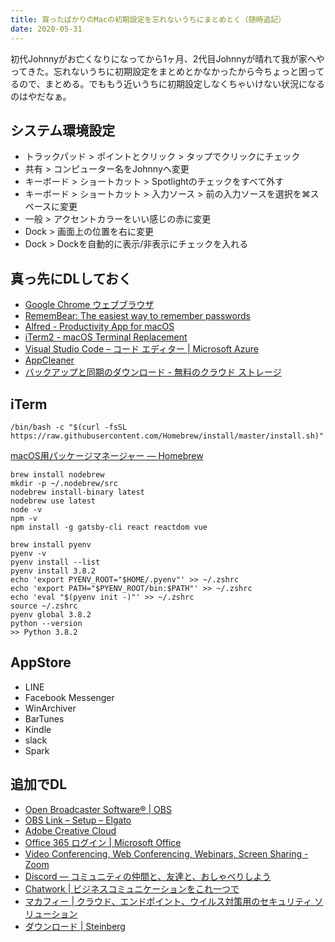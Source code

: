 ```yaml
---
title: 買ったばかりのMacの初期設定を忘れないうちにまとめとく（随時追記）
date: 2020-05-31
---
```


初代Johnnyがお亡くなりになってから1ヶ月、2代目Johnnyが晴れて我が家へやってきた。忘れないうちに初期設定をまとめとかなかったから今ちょっと困ってるので、まとめる。でももう近いうちに初期設定しなくちゃいけない状況になるのはやだなぁ。  

## システム環境設定
- トラックパッド > ポイントとクリック > タップでクリックにチェック
- 共有 > コンピューター名をJohnnyへ変更
- キーボード > ショートカット > Spotlightのチェックをすべて外す
- キーボード > ショートカット > 入力ソース > 前の入力ソースを選択を⌘スペースに変更
- 一般 > アクセントカラーをいい感じの赤に変更
- Dock > 画面上の位置を右に変更
- Dock > Dockを自動的に表示/非表示にチェックを入れる

## 真っ先にDLしておく
- [Google Chrome ウェブブラウザ](https://www.google.co.jp/chrome/)
- [RememBear: The easiest way to remember passwords](https://www.remembear.com/)
- [Alfred - Productivity App for macOS](https://www.alfredapp.com/)
- [iTerm2 - macOS Terminal Replacement](https://www.iterm2.com/)
- [Visual Studio Code – コード エディター | Microsoft Azure](https://azure.microsoft.com/ja-jp/products/visual-studio-code/)
- [AppCleaner](https://freemacsoft.net/appcleaner/)
- [バックアップと同期のダウンロード - 無料のクラウド ストレージ](https://www.google.com/intl/ja_ALL/drive/download/backup-and-sync/)

## iTerm
```shell
/bin/bash -c "$(curl -fsSL https://raw.githubusercontent.com/Homebrew/install/master/install.sh)"
```
[macOS用パッケージマネージャー — Homebrew](https://brew.sh/index_ja)  
```shell
brew install nodebrew
mkdir -p ~/.nodebrew/src
nodebrew install-binary latest
nodebrew use latest
node -v
npm -v
npm install -g gatsby-cli react reactdom vue
```
```shell
brew install pyenv
pyenv -v
pyenv install --list
pyenv install 3.8.2
echo 'export PYENV_ROOT="$HOME/.pyenv"' >> ~/.zshrc
echo 'export PATH="$PYENV_ROOT/bin:$PATH"' >> ~/.zshrc
echo 'eval "$(pyenv init -)"' >> ~/.zshrc
source ~/.zshrc
pyenv global 3.8.2
python --version 
>> Python 3.8.2
```

## AppStore
- LINE
- Facebook Messenger
- WinArchiver
- BarTunes
- Kindle
- slack
- Spark

## 追加でDL
- [Open Broadcaster Software®️ | OBS](https://obsproject.com/ja)
- [OBS Link – Setup – Elgato](https://help.elgato.com/hc/en-us/articles/360031363132-OBS-Link-Setup)
- [Adobe Creative Cloud](https://www.adobe.com/jp/creativecloud.html)
- [Office 365 ログイン | Microsoft Office](https://www.office.com/?omkt=ja-jp)
- [Video Conferencing, Web Conferencing, Webinars, Screen Sharing - Zoom](https://us02web.zoom.us/)
- [Discord — コミュニティの仲間と、友達と、おしゃべりしよう](https://discord.com/)
- [Chatwork | ビジネスコミュニケーションをこれ一つで](https://go.chatwork.com/ja/)
- [マカフィー | クラウド、エンドポイント、ウイルス対策用のセキュリティ ソリューション](https://www.mcafee.com/ja-jp/index.html)
- [ダウンロード | Steinberg](https://japan.steinberg.net/jp/support/downloads/ur242.html)